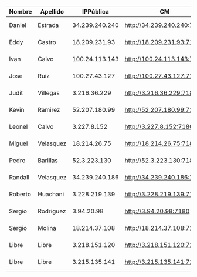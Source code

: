 | Nombre  | Apellido  | IPPública      | CM                         | EFM                                | NIFI                            | NiFi Registry                             | Schema Registry            | SMM                        | Hue                        | CDSW                              |
|---------|-----------|----------------|----------------------------|------------------------------------|---------------------------------|-------------------------------------------|----------------------------|----------------------------|----------------------------|-----------------------------------|
| Daniel  | Estrada   | 34.239.240.240 | http://34.239.240.240:7180 | http://34.239.240.240:10080/efm/ui | http://34.239.240.240:8080/nifi | http://34.239.240.240:18080/nifi-registry | http://34.239.240.240:7788 | http://34.239.240.240:9991 | http://34.239.240.240:8888 | http://cdsw.34.239.240.240.nip.io |
| Eddy    | Castro    | 18.209.231.93  | http://18.209.231.93:7180  | http://18.209.231.93:10080/efm/ui  | http://18.209.231.93:8080/nifi  | http://18.209.231.93:18080/nifi-registry  | http://18.209.231.93:7788  | http://18.209.231.93:9991  | http://18.209.231.93:8888  | http://cdsw.18.209.231.93.nip.io  |
| Ivan    | Calvo     | 100.24.113.143 | http://100.24.113.143:7180 | http://100.24.113.143:10080/efm/ui | http://100.24.113.143:8080/nifi | http://100.24.113.143:18080/nifi-registry | http://100.24.113.143:7788 | http://100.24.113.143:9991 | http://100.24.113.143:8888 | http://cdsw.100.24.113.143.nip.io |
| Jose    | Ruiz      | 100.27.43.127  | http://100.27.43.127:7180  | http://100.27.43.127:10080/efm/ui  | http://100.27.43.127:8080/nifi  | http://100.27.43.127:18080/nifi-registry  | http://100.27.43.127:7788  | http://100.27.43.127:9991  | http://100.27.43.127:8888  | http://cdsw.100.27.43.127.nip.io  |
| Judit   | Villegas  | 3.216.36.229   | http://3.216.36.229:7180   | http://3.216.36.229:10080/efm/ui   | http://3.216.36.229:8080/nifi   | http://3.216.36.229:18080/nifi-registry   | http://3.216.36.229:7788   | http://3.216.36.229:9991   | http://3.216.36.229:8888   | http://cdsw.3.216.36.229.nip.io   |
| Kevin   | Ramirez   | 52.207.180.99  | http://52.207.180.99:7180  | http://52.207.180.99:10080/efm/ui  | http://52.207.180.99:8080/nifi  | http://52.207.180.99:18080/nifi-registry  | http://52.207.180.99:7788  | http://52.207.180.99:9991  | http://52.207.180.99:8888  | http://cdsw.52.207.180.99.nip.io  |
| Leonel  | Calvo     | 3.227.8.152    | http://3.227.8.152:7180    | http://3.227.8.152:10080/efm/ui    | http://3.227.8.152:8080/nifi    | http://3.227.8.152:18080/nifi-registry    | http://3.227.8.152:7788    | http://3.227.8.152:9991    | http://3.227.8.152:8888    | http://cdsw.3.227.8.152.nip.io    |
| Miguel  | Velasquez | 18.214.26.75   | http://18.214.26.75:7180   | http://18.214.26.75:10080/efm/ui   | http://18.214.26.75:8080/nifi   | http://18.214.26.75:18080/nifi-registry   | http://18.214.26.75:7788   | http://18.214.26.75:9991   | http://18.214.26.75:8888   | http://cdsw.18.214.26.75.nip.io   |
| Pedro   | Barillas  | 52.3.223.130   | http://52.3.223.130:7180   | http://52.3.223.130:10080/efm/ui   | http://52.3.223.130:8080/nifi   | http://52.3.223.130:18080/nifi-registry   | http://52.3.223.130:7788   | http://52.3.223.130:9991   | http://52.3.223.130:8888   | http://cdsw.52.3.223.130.nip.io   |
| Randall | Velasquez | 34.239.240.186 | http://34.239.240.186:7180 | http://34.239.240.186:10080/efm/ui | http://34.239.240.186:8080/nifi | http://34.239.240.186:18080/nifi-registry | http://34.239.240.186:7788 | http://34.239.240.186:9991 | http://34.239.240.186:8888 | http://cdsw.34.239.240.186.nip.io |
| Roberto | Huachani  | 3.228.219.139  | http://3.228.219.139:7180  | http://3.228.219.139:10080/efm/ui  | http://3.228.219.139:8080/nifi  | http://3.228.219.139:18080/nifi-registry  | http://3.228.219.139:7788  | http://3.228.219.139:9991  | http://3.228.219.139:8888  | http://cdsw.3.228.219.139.nip.io  |
| Sergio  | Rodriguez | 3.94.20.98     | http://3.94.20.98:7180     | http://3.94.20.98:10080/efm/ui     | http://3.94.20.98:8080/nifi     | http://3.94.20.98:18080/nifi-registry     | http://3.94.20.98:7788     | http://3.94.20.98:9991     | http://3.94.20.98:8888     | http://cdsw.3.94.20.98.nip.io     |
| Sergio  | Molina    | 18.214.37.108  | http://18.214.37.108:7180  | http://18.214.37.108:10080/efm/ui  | http://18.214.37.108:8080/nifi  | http://18.214.37.108:18080/nifi-registry  | http://18.214.37.108:7788  | http://18.214.37.108:9991  | http://18.214.37.108:8888  | http://cdsw.18.214.37.108.nip.io  |
| Libre   | Libre     | 3.218.151.120  | http://3.218.151.120:7180  | http://3.218.151.120:10080/efm/ui  | http://3.218.151.120:8080/nifi  | http://3.218.151.120:18080/nifi-registry  | http://3.218.151.120:7788  | http://3.218.151.120:9991  | http://3.218.151.120:8888  | http://cdsw.3.218.151.120.nip.io  |
| Libre   | Libre     | 3.215.135.141  | http://3.215.135.141:7180  | http://3.215.135.141:10080/efm/ui  | http://3.215.135.141:8080/nifi  | http://3.215.135.141:18080/nifi-registry  | http://3.215.135.141:7788  | http://3.215.135.141:9991  | http://3.215.135.141:8888  | http://cdsw.3.215.135.141.nip.io  |
